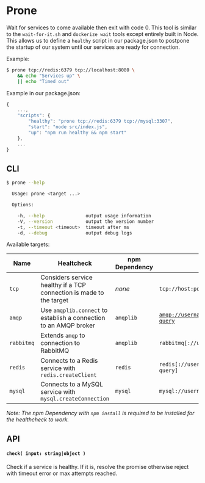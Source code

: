 # Prone
Wait for services to come available then exit with code 0. This tool is similar to the `wait-for-it.sh` and `dockerize wait` tools except entirely built in Node. This allows us to define a `healthy` script in our package.json to postpone the startup of our system until our services are ready for connection.

Example:

```sh
$ prone tcp://redis:6379 tcp://localhost:8080 \
    && echo "Services up" \
    || echo "Timed out"
```

Example in our package.json:

```js
{
    ...,
    "scripts": {
        "healthy": "prone tcp://redis:6379 tcp://mysql:3307",
        "start": "node src/index.js",
        "up": "npm run healthy && npm start"
    },
    ...
}
```

## CLI
```sh
$ prone --help

  Usage: prone <target ...>

  Options:

    -h, --help               output usage information
    -V, --version            output the version number
    -t, --timeout <timeout>  timeout after ms
    -d, --debug              output debug logs
```

Available targets:

| Name | Healtcheck | npm Dependency | Format | Default | Example |
|---|---|---|---|---|---|
| `tcp` | Considers service healthy if a TCP connection is made to the target | *none* | `tcp://host:port` | *none* | `tcp://google.com:80` |
| `amqp` | Use `amqplib.connect` to establish a connection to an AMQP broker | `amqplib` | [`amqp://username:password@host:port/vhost?query`](http://www.rabbitmq.com/uri-spec.html) | *none* | `amqp://rabbitmq:5672` |
| `rabbitmq` | Extends `amqp` to connection to RabbitMQ | `amqplib` | `rabbitmq[://username:password@host:port]` | `rabbitmq://localhost:5672` | `rabbitmq` |
| `redis` | Connects to a Redis service with `redis.createClient` | `redis` | `redis[://username:password@host:port/vhost?query]` | `redis://localhost6389` | |`redis` |
| `mysql` | Connects to a MySQL service with `mysql.createConnection` | `mysql` | `mysql://username:password@host:port/database` | *none* | `mysql://root:root@localhost:3306/mysql` |`mysql` |

*Note: The npm Dependency with `npm install` is required to be installed for the healthcheck to work.*

## API
#### `check( input: string|object )`
Check if a service is healthy. If it is, resolve the promise otherwise reject with timeout error or max attempts reached.